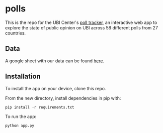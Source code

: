 # polls
This is the repo for the UBI Center's [poll tracker](polls.ubicenter.org), an interactive web app to explore the state of public opinion on UBI across 58 different polls from 27 countries.

## Data
A google sheet with our data can be found [here](https://docs.google.com/spreadsheets/d/1ulqohI6YLYFsz3wm8f5j6BS_JVelu2Ea8SXXa-wwkhQ).

## Installation
To install the app on your device, clone this repo. 

From the new directory, install dependencies in pip with:
```python
pip install -r requirements.txt
```
To run the app:
```python
python app.py
```
